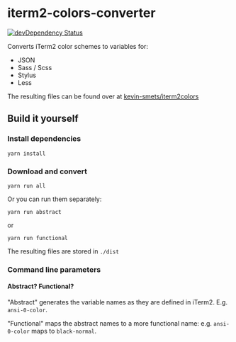 # iterm2-colors-converter

[![devDependency Status](https://david-dm.org/kevin-smets/iterm2-colors-converter/dev-status.svg)](https://david-dm.org/kevin-smets/iterm2-colors-converter#info=devDependencies)

Converts iTerm2 color schemes to variables for:

- JSON
- Sass / Scss
- Stylus
- Less

The resulting files can be found over at [kevin-smets/iterm2colors](https://github.com/kevin-smets/iterm2-colors)

## Build it yourself

### Install dependencies

```
yarn install
```

### Download and convert

```
yarn run all
```

Or you can run them separately:

```
yarn run abstract
```

or

```
yarn run functional
```

The resulting files are stored in `./dist`

### Command line parameters

#### Abstract? Functional?

"Abstract" generates the variable names as they are defined in iTerm2. E.g. `ansi-0-color`.

"Functional" maps the abstract names to a more functional name: e.g. `ansi-0-color` maps to `black-normal`.